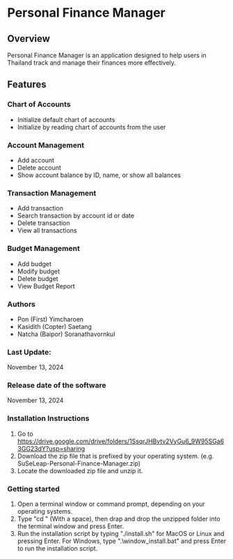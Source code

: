# Personal Finance Manager

## Overview

Personal Finance Manager is an application designed to help users in Thailand track and manage their finances more effectively.

## Features

### Chart of Accounts

- Initialize default chart of accounts
- Initialize by reading chart of accounts from the user

### Account Management

- Add account
- Delete account
- Show account balance by ID, name, or show all balances

### Transaction Management

- Add transaction
- Search transaction by account id or date
- Delete transaction
- View all transactions

### Budget Management

- Add budget
- Modify budget
- Delete budget
- View Budget Report

### Authors

- Pon (First) Yimcharoen
- Kasidith (Copter) Saetang
- Natcha (Baipor) Soranathavornkul

### Last Update:

November 13, 2024

### Release date of the software

November 13, 2024

### Installation Instructions

1. Go to https://drive.google.com/drive/folders/1SsqrJHBvtv2VyGu6_9W95SGa63GG23dY?usp=sharing
2. Download the zip file that is prefixed by your operating system. (e.g. SuSeLeap-Personal-Finance-Manager.zip)
3. Locate the downloaded zip file and unzip it.

### Getting started

1. Open a terminal window or command prompt, depending on your operating systems.
2. Type "cd " (With a space), then drap and drop the unzipped folder into the terminal window and press Enter.
3. Run the installation script by typing "./install.sh" for MacOS or Linux and pressing Enter.
For Windows, type ".\window_install.bat" and press Enter to run the installation script.